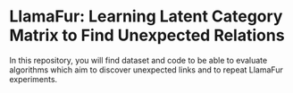# LlamaFur: Learning Latent Category Matrix to Find Unexpected Relations

In this repository, you will find dataset and code to be able to evaluate algorithms which aim to discover unexpected links and to repeat LlamaFur experiments. 
